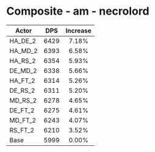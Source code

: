 # Composite - am - necrolord
| Actor | DPS | Increase |
|---|:---:|:---:|
|HA_DE_2|6429|7.18%|
|HA_MD_2|6393|6.58%|
|HA_RS_2|6354|5.93%|
|DE_MD_2|6338|5.66%|
|HA_FT_2|6314|5.26%|
|DE_RS_2|6311|5.20%|
|MD_RS_2|6278|4.65%|
|DE_FT_2|6275|4.61%|
|MD_FT_2|6243|4.07%|
|RS_FT_2|6210|3.52%|
|Base|5999|0.00%|
